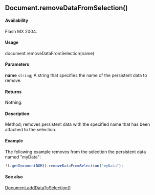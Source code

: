 ## Document.removeDataFromSelection()

#### Availability

Flash MX 2004.

#### Usage

document.removeDataFromSelection(name)

#### Parameters

**name** `string`; A string that specifies the name of the persistent data to remove.

#### Returns

Nothing.

#### Description

Method; removes persistent data with the specified name that has been attached to the selection.

#### Example

The following example removes from the selection the persistent data named "myData":

```javascript
fl.getDocumentDOM().removeDataFromSelection("myData");
```

#### See also

[Document.addDataToSelection()](../Document_object/Document2.md)
